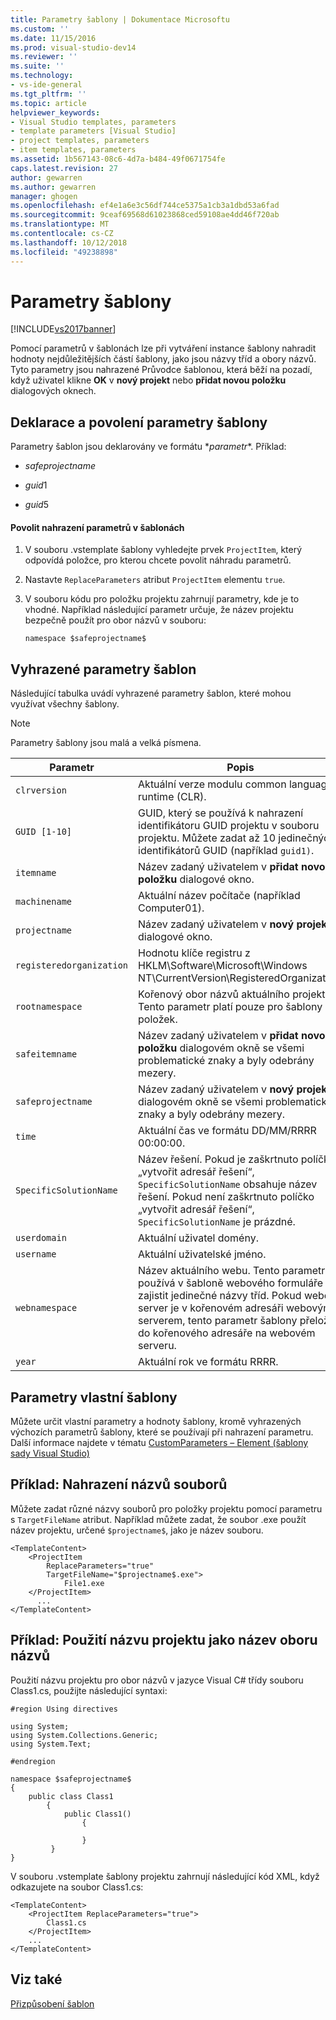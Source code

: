 ```yaml
---
title: Parametry šablony | Dokumentace Microsoftu
ms.custom: ''
ms.date: 11/15/2016
ms.prod: visual-studio-dev14
ms.reviewer: ''
ms.suite: ''
ms.technology:
- vs-ide-general
ms.tgt_pltfrm: ''
ms.topic: article
helpviewer_keywords:
- Visual Studio templates, parameters
- template parameters [Visual Studio]
- project templates, parameters
- item templates, parameters
ms.assetid: 1b567143-08c6-4d7a-b484-49f0671754fe
caps.latest.revision: 27
author: gewarren
ms.author: gewarren
manager: ghogen
ms.openlocfilehash: ef4e1a6e3c56df744ce5375a1cb3a1dbd53a6fad
ms.sourcegitcommit: 9ceaf69568d61023868ced59108ae4dd46f720ab
ms.translationtype: MT
ms.contentlocale: cs-CZ
ms.lasthandoff: 10/12/2018
ms.locfileid: "49238898"
---
```

# <a name="template-parameters"></a>Parametry šablony
[!INCLUDE[vs2017banner](../includes/vs2017banner.md)]

Pomocí parametrů v šablonách lze při vytváření instance šablony nahradit hodnoty nejdůležitějších částí šablony, jako jsou názvy tříd a obory názvů. Tyto parametry jsou nahrazené Průvodce šablonou, která běží na pozadí, když uživatel klikne **OK** v **nový projekt** nebo **přidat novou položku** dialogových oknech.  
  
## <a name="declaring-and-enabling-template-parameters"></a>Deklarace a povolení parametry šablony  
 Parametry šablon jsou deklarovány ve formátu $*parametr*$. Příklad:  
  
-   $safeprojectname$  
  
-   $guid1$  
  
-   $guid5$  
  
#### <a name="to-enable-parameter-substitution-in-templates"></a>Povolit nahrazení parametrů v šablonách  
  
1.  V souboru .vstemplate šablony vyhledejte prvek `ProjectItem`, který odpovídá položce, pro kterou chcete povolit náhradu parametrů.  
  
2.  Nastavte `ReplaceParameters` atribut `ProjectItem` elementu `true`.  
  
3.  V souboru kódu pro položku projektu zahrnují parametry, kde je to vhodné. Například následující parametr určuje, že název projektu bezpečně použít pro obor názvů v souboru:  
  
    ```  
    namespace $safeprojectname$  
    ```  
  
## <a name="reserved-template-parameters"></a>Vyhrazené parametry šablon  
 Následující tabulka uvádí vyhrazené parametry šablon, které mohou využívat všechny šablony.  
  
> [!NOTE]
>  Parametry šablony jsou malá a velká písmena.  
  
|Parametr|Popis|  
|---------------|-----------------|  
|`clrversion`|Aktuální verze modulu common language runtime (CLR).|  
|`GUID [1-10]`|GUID, který se používá k nahrazení identifikátoru GUID projektu v souboru projektu. Můžete zadat až 10 jedinečných identifikátorů GUID (například `guid1)`.|  
|`itemname`|Název zadaný uživatelem v **přidat novou položku** dialogové okno.|  
|`machinename`|Aktuální název počítače (například Computer01).|  
|`projectname`|Název zadaný uživatelem v **nový projekt** dialogové okno.|  
|`registeredorganization`|Hodnotu klíče registru z HKLM\Software\Microsoft\Windows NT\CurrentVersion\RegisteredOrganization.|  
|`rootnamespace`|Kořenový obor názvů aktuálního projektu. Tento parametr platí pouze pro šablony položek.|  
|`safeitemname`|Název zadaný uživatelem v **přidat novou položku** dialogovém okně se všemi problematické znaky a byly odebrány mezery.|  
|`safeprojectname`|Název zadaný uživatelem v **nový projekt** dialogovém okně se všemi problematické znaky a byly odebrány mezery.|  
|`time`|Aktuální čas ve formátu DD/MM/RRRR 00:00:00.|  
|`SpecificSolutionName`|Název řešení. Pokud je zaškrtnuto políčko „vytvořit adresář řešení“, `SpecificSolutionName` obsahuje název řešení. Pokud není zaškrtnuto políčko „vytvořit adresář řešení“, `SpecificSolutionName` je prázdné.|  
|`userdomain`|Aktuální uživatel domény.|  
|`username`|Aktuální uživatelské jméno.|  
|`webnamespace`|Název aktuálního webu. Tento parametr se používá v šabloně webového formuláře zajistit jedinečné názvy tříd. Pokud webový server je v kořenovém adresáři webovým serverem, tento parametr šablony přeloží do kořenového adresáře na webovém serveru.|  
|`year`|Aktuální rok ve formátu RRRR.|  
  
## <a name="custom-template-parameters"></a>Parametry vlastní šablony  
 Můžete určit vlastní parametry a hodnoty šablony, kromě vyhrazených výchozích parametrů šablony, které se používají při nahrazení parametru. Další informace najdete v tématu [CustomParameters – Element (šablony sady Visual Studio)](../extensibility/customparameters-element-visual-studio-templates.md)  
  
## <a name="example-replacing-files-names"></a>Příklad: Nahrazení názvů souborů  
 Můžete zadat různé názvy souborů pro položky projektu pomocí parametru s `TargetFileName` atribut. Například můžete zadat, že soubor .exe použít název projektu, určené `$projectname$`, jako je název souboru.  
  
```  
<TemplateContent>  
    <ProjectItem  
        ReplaceParameters="true"  
        TargetFileName="$projectname$.exe">  
            File1.exe  
    </ProjectItem>  
      ...  
</TemplateContent>  
```  
  
## <a name="example-using-the-project-name-for-the-namespace-name"></a>Příklad: Použití názvu projektu jako název oboru názvů  
 Použití názvu projektu pro obor názvů v jazyce Visual C# třídy souboru Class1.cs, použijte následující syntaxi:  
  
```  
#region Using directives  
  
using System;  
using System.Collections.Generic;  
using System.Text;  
  
#endregion  
  
namespace $safeprojectname$  
{  
    public class Class1  
        {  
            public Class1()  
                {  
  
                }  
         }  
}  
```  
  
 V souboru .vstemplate šablony projektu zahrnují následující kód XML, když odkazujete na soubor Class1.cs:  
  
```  
<TemplateContent>  
    <ProjectItem ReplaceParameters="true">  
        Class1.cs  
    </ProjectItem>  
    ...  
</TemplateContent>  
```  
  
## <a name="see-also"></a>Viz také  
 [Přizpůsobení šablon](../ide/customizing-project-and-item-templates.md)



